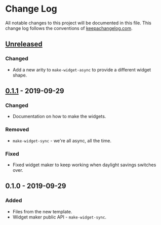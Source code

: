 # Change Log
All notable changes to this project will be documented in this file. This change log follows the conventions of [keepachangelog.com](http://keepachangelog.com/).

## [Unreleased]
### Changed
- Add a new arity to `make-widget-async` to provide a different widget shape.

## [0.1.1] - 2019-09-29
### Changed
- Documentation on how to make the widgets.

### Removed
- `make-widget-sync` - we're all async, all the time.

### Fixed
- Fixed widget maker to keep working when daylight savings switches over.

## 0.1.0 - 2019-09-29
### Added
- Files from the new template.
- Widget maker public API - `make-widget-sync`.

[Unreleased]: https://github.com/your-name/conversor/compare/0.1.1...HEAD
[0.1.1]: https://github.com/your-name/conversor/compare/0.1.0...0.1.1
